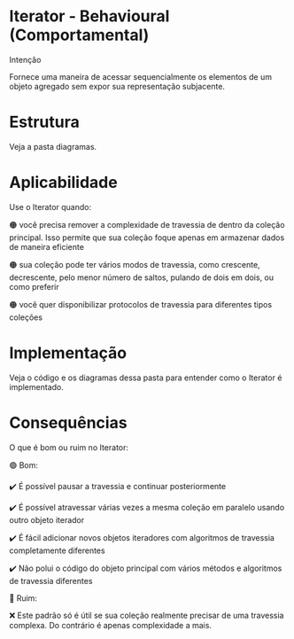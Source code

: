 # Iterator - Behavioural (Comportamental)

Intenção

Fornece uma maneira de acessar sequencialmente os elementos de um objeto agregado sem expor sua representação subjacente.

# Estrutura

Veja a pasta diagramas.

# Aplicabilidade

Use o Iterator quando:

🟠 você precisa remover a complexidade de travessia de dentro da coleção principal. Isso permite que sua coleção foque apenas em armazenar dados de maneira eficiente

🟠 sua coleção pode ter vários modos de travessia, como crescente, decrescente, pelo menor número de saltos, pulando de dois em dois, ou como preferir

🟠 você quer disponibilizar protocolos de travessia para diferentes tipos coleções

# Implementação

Veja o código e os diagramas dessa pasta para entender como o Iterator é implementado.

# Consequências

O que é bom ou ruim no Iterator:

🟢 Bom:

✔️ É possível pausar a travessia e continuar posteriormente

✔️ É possível atravessar várias vezes a mesma coleção em paralelo usando outro objeto iterador

✔️ É fácil adicionar novos objetos iteradores com algoritmos de travessia completamente diferentes

✔️ Não polui o código do objeto principal com vários métodos e algoritmos de travessia diferentes

🔴 Ruim:

❌ Este padrão só é útil se sua coleção realmente precisar de uma travessia complexa. Do contrário é apenas complexidade a mais.

